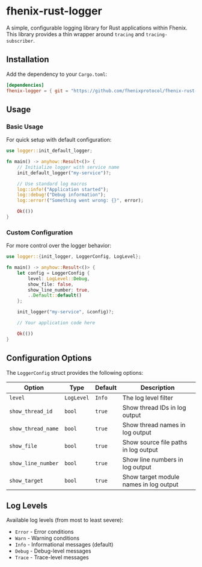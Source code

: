 # fhenix-rust-logger

A simple, configurable logging library for Rust applications within Fhenix. This library provides a thin wrapper around `tracing` and `tracing-subscriber`.

## Installation

Add the dependency to your `Cargo.toml`:

```toml
[dependencies]
fhenix-logger = { git = "https://github.com/fhenixprotocol/fhenix-rust-log.git" }
```

## Usage

### Basic Usage

For quick setup with default configuration:

```rust
use logger::init_default_logger;

fn main() -> anyhow::Result<()> {
    // Initialize logger with service name
    init_default_logger("my-service")?;

    // Use standard log macros
    log::info!("Application started");
    log::debug!("Debug information");
    log::error!("Something went wrong: {}", error);

    Ok(())
}
```

### Custom Configuration

For more control over the logger behavior:

```rust
use logger::{init_logger, LoggerConfig, LogLevel};

fn main() -> anyhow::Result<()> {
    let config = LoggerConfig {
        level: LogLevel::Debug,
        show_file: false,
        show_line_number: true,
        ..Default::default()
    };

    init_logger("my-service", &config)?;

    // Your application code here

    Ok(())
}
```

## Configuration Options

The `LoggerConfig` struct provides the following options:

| Option             | Type       | Default | Description                            |
| ------------------ | ---------- | ------- | -------------------------------------- |
| `level`            | `LogLevel` | `Info`  | The log level filter                   |
| `show_thread_id`   | `bool`     | `true`  | Show thread IDs in log output          |
| `show_thread_name` | `bool`     | `true`  | Show thread names in log output        |
| `show_file`        | `bool`     | `true`  | Show source file paths in log output   |
| `show_line_number` | `bool`     | `true`  | Show line numbers in log output        |
| `show_target`      | `bool`     | `true`  | Show target module names in log output |

## Log Levels

Available log levels (from most to least severe):

- `Error` - Error conditions
- `Warn` - Warning conditions
- `Info` - Informational messages (default)
- `Debug` - Debug-level messages
- `Trace` - Trace-level messages
